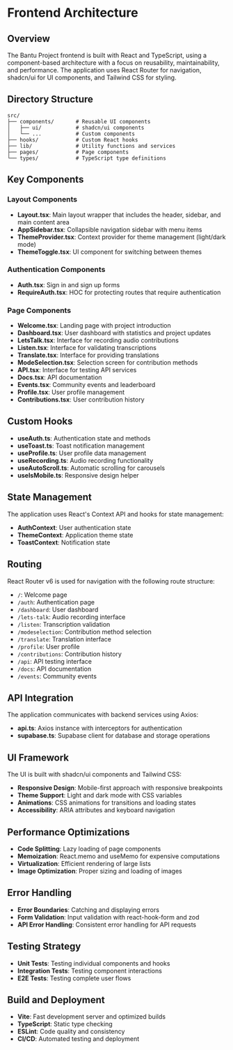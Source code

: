 # Frontend Architecture

## Overview

The Bantu Project frontend is built with React and TypeScript, using a component-based architecture with a focus on reusability, maintainability, and performance. The application uses React Router for navigation, shadcn/ui for UI components, and Tailwind CSS for styling.

## Directory Structure

```
src/
├── components/       # Reusable UI components
│   ├── ui/           # shadcn/ui components
│   └── ...           # Custom components
├── hooks/            # Custom React hooks
├── lib/              # Utility functions and services
├── pages/            # Page components
└── types/            # TypeScript type definitions
```

## Key Components

### Layout Components

- **Layout.tsx**: Main layout wrapper that includes the header, sidebar, and main content area
- **AppSidebar.tsx**: Collapsible navigation sidebar with menu items
- **ThemeProvider.tsx**: Context provider for theme management (light/dark mode)
- **ThemeToggle.tsx**: UI component for switching between themes

### Authentication Components

- **Auth.tsx**: Sign in and sign up forms
- **RequireAuth.tsx**: HOC for protecting routes that require authentication

### Page Components

- **Welcome.tsx**: Landing page with project introduction
- **Dashboard.tsx**: User dashboard with statistics and project updates
- **LetsTalk.tsx**: Interface for recording audio contributions
- **Listen.tsx**: Interface for validating transcriptions
- **Translate.tsx**: Interface for providing translations
- **ModeSelection.tsx**: Selection screen for contribution methods
- **API.tsx**: Interface for testing API services
- **Docs.tsx**: API documentation
- **Events.tsx**: Community events and leaderboard
- **Profile.tsx**: User profile management
- **Contributions.tsx**: User contribution history

## Custom Hooks

- **useAuth.ts**: Authentication state and methods
- **useToast.ts**: Toast notification management
- **useProfile.ts**: User profile data management
- **useRecording.ts**: Audio recording functionality
- **useAutoScroll.ts**: Automatic scrolling for carousels
- **useIsMobile.ts**: Responsive design helper

## State Management

The application uses React's Context API and hooks for state management:

- **AuthContext**: User authentication state
- **ThemeContext**: Application theme state
- **ToastContext**: Notification state

## Routing

React Router v6 is used for navigation with the following route structure:

- `/`: Welcome page
- `/auth`: Authentication page
- `/dashboard`: User dashboard
- `/lets-talk`: Audio recording interface
- `/listen`: Transcription validation
- `/modeselection`: Contribution method selection
- `/translate`: Translation interface
- `/profile`: User profile
- `/contributions`: Contribution history
- `/api`: API testing interface
- `/docs`: API documentation
- `/events`: Community events

## API Integration

The application communicates with backend services using Axios:

- **api.ts**: Axios instance with interceptors for authentication
- **supabase.ts**: Supabase client for database and storage operations

## UI Framework

The UI is built with shadcn/ui components and Tailwind CSS:

- **Responsive Design**: Mobile-first approach with responsive breakpoints
- **Theme Support**: Light and dark mode with CSS variables
- **Animations**: CSS animations for transitions and loading states
- **Accessibility**: ARIA attributes and keyboard navigation

## Performance Optimizations

- **Code Splitting**: Lazy loading of page components
- **Memoization**: React.memo and useMemo for expensive computations
- **Virtualization**: Efficient rendering of large lists
- **Image Optimization**: Proper sizing and loading of images

## Error Handling

- **Error Boundaries**: Catching and displaying errors
- **Form Validation**: Input validation with react-hook-form and zod
- **API Error Handling**: Consistent error handling for API requests

## Testing Strategy

- **Unit Tests**: Testing individual components and hooks
- **Integration Tests**: Testing component interactions
- **E2E Tests**: Testing complete user flows

## Build and Deployment

- **Vite**: Fast development server and optimized builds
- **TypeScript**: Static type checking
- **ESLint**: Code quality and consistency
- **CI/CD**: Automated testing and deployment